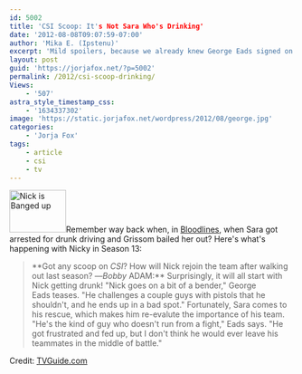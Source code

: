 ```yaml
---
id: 5002
title: 'CSI Scoop: It's Not Sara Who's Drinking'
date: '2012-08-08T09:07:59-07:00'
author: 'Mika E. (Ipstenu)'
excerpt: 'Mild spoilers, because we already knew George Eads signed on for season 13.'
layout: post
guid: 'https://jorjafox.net/?p=5002'
permalink: /2012/csi-scoop-drinking/
Views:
    - '507'
astra_style_timestamp_css:
    - '1634337302'
image: 'https://static.jorjafox.net/wordpress/2012/08/george.jpg'
categories:
    - 'Jorja Fox'
tags:
    - article
    - csi
    - tv
---
```


<a href="https://jorjafox.net/2012/csi-scoop-drinking/george/" rel="attachment wp-att-5003"><img class="alignleft size-thumbnail wp-image-5003" title="Nick is Banged up" src="//static.jorjafox.net/wordpress/2012/08/george-210x140.jpg" alt="Nick is Banged up" width="100" height="75" /></a>Remember way back when, in <a href="https://jorjafox.net/wiki/Bloodlines">Bloodlines</a>, when Sara got arrested for drunk driving and Grissom bailed her out? Here's what's happening with Nicky in Season 13:
<blockquote>**Got any scoop on <em>CSI</em>? How will Nick rejoin the team after walking out last season? —<em>Bobby</em>
ADAM:** Surprisingly, it will all start with Nick getting drunk! "Nick goes on a bit of a bender," George Eads teases. "He challenges a couple guys with pistols that he shouldn't, and he ends up in a bad spot." Fortunately, Sara comes to his rescue, which makes him re-evalute the importance of his team. "He's the kind of guy who doesn't run from a fight," Eads says. "He got frustrated and fed up, but I don't think he would ever leave his teammates in the middle of battle."</blockquote>
Credit: <a href="http://www.tvguide.com/News/Mega-Buzz-Bones-Dexter-Spoilers-1051759.aspx">TVGuide.com</a>
